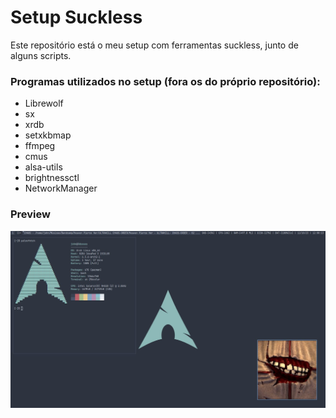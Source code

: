 # Setup Suckless  
Este repositório está o meu setup com ferramentas suckless, junto de alguns scripts.

### Programas utilizados no setup (fora os do próprio repositório):  
- Librewolf
- sx
- xrdb
- setxkbmap
- ffmpeg
- cmus
- alsa-utils
- brightnessctl
- NetworkManager

### Preview
![preview](preview.jpg)